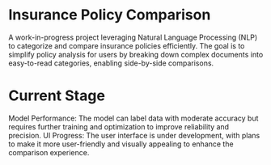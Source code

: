 # Insurance Policy Comparison
A work-in-progress project leveraging Natural Language Processing (NLP) to categorize and compare insurance policies efficiently. The goal is to simplify policy analysis for users by breaking down complex documents into easy-to-read categories, enabling side-by-side comparisons.
# Current Stage 
Model Performance: The model can label data with moderate accuracy but requires further training and optimization to improve reliability and precision.
UI Progress: The user interface is under development, with plans to make it more user-friendly and visually appealing to enhance the comparison experience.
